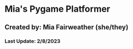 <H1>Mia's Pygame Platformer</H1>
<H2>Created by: Mia Fairweather (she/they)</H2>
<H3>Last Update: 2/8/2023</H3>